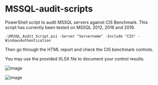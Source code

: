 # MSSQL-audit-scripts

PowerShell script to audit MSSQL servers against CIS Benchmark. This script has currently been tested on MSSQL 2012, 2016 and 2019.

````
.\MSSQL_Audit_Script.ps1 -Server "Servername" -Include "CIS" -WindowsAuthentication
````

Then go through the HTML report and check the CIS benchmark controls. 

You may use the provided XLSX file to document your control results.

![image](https://github.com/Haxxnet/MSSQL-audit-scripts/assets/21357789/71c2708f-4a6f-402f-8a47-9e6472eeafd0)

![image](https://github.com/Haxxnet/MSSQL-audit-scripts/assets/21357789/dec569e3-d503-4ed1-855f-922b9201f60d)
